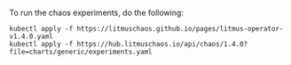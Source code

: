 To run the chaos experiments, do the following:

```
kubectl apply -f https://litmuschaos.github.io/pages/litmus-operator-v1.4.0.yaml
kubectl apply -f https://hub.litmuschaos.io/api/chaos/1.4.0?file=charts/generic/experiments.yaml 
```